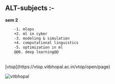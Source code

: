 ## ALT-subjects :-
**sem 2**
```diff
	-1. mlops
	+2. ml in cyber
	-3. modeling & simulation
	+4. computational linguistics
	-5. optimization in ml
	@@6. deep learning@@
```
<br>
[vtop](https://vtop.vitbhopal.ac.in/vtop/open/page)

![vitbhopal](https://vitbhopal.ac.in/file/2022/02/VIT-Bhopal-Logo.png)
